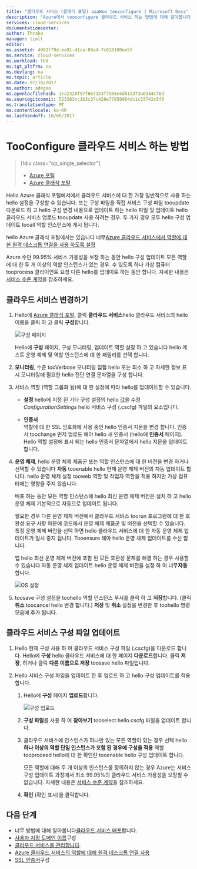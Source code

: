 ```yaml
---
title: "클라우드 서비스 (클래식 포털) aaaHow tooconfigure | Microsoft Docs"
description: "Azure에서 tooconfigure 클라우드 서비스 하는 방법에 대해 알아봅니다. Tooupdate hello 클라우드 서비스 구성 알아보고 원격 액세스 toorole 인스턴스를 구성 합니다."
services: cloud-services
documentationcenter: 
author: Thraka
manager: timlt
editor: 
ms.assetid: 4902f79d-ea91-41ca-89a4-7c818180ee5f
ms.service: cloud-services
ms.workload: tbd
ms.tgt_pltfrm: na
ms.devlang: na
ms.topic: article
ms.date: 07/18/2017
ms.author: adegeo
ms.openlocfilehash: 1ea2320f97f667153f7984e4d61d373a6344cf6d
ms.sourcegitcommit: 523283cc1b3c37c428e77850964dc1c33742c5f0
ms.translationtype: MT
ms.contentlocale: ko-KR
ms.lasthandoff: 10/06/2017
---
```

# <a name="how-tooconfigure-cloud-services"></a>TooConfigure 클라우드 서비스 하는 방법
> [!div class="op_single_selector"]
> * [Azure 포털](cloud-services-how-to-configure-portal.md)
> * [Azure 클래식 포털](cloud-services-how-to-configure.md)
> 
> 

Hello Azure 클래식 포털에서에서 클라우드 서비스에 대 한 가장 일반적으로 사용 하는 hello 설정을 구성할 수 있습니다. 또는 구성 파일을 직접 서비스 구성 파일 tooupdate 다운로드 하 고 hello 구성 변경 내용으로 업데이트 하는 hello 파일 및 업데이트 hello 클라우드 서비스 업로드 tooupdate 사용 하려는 경우. 두 가지 경우 모두 hello 구성 업데이트 tooall 역할 인스턴스에 게시 됩니다.

hello Azure 클래식 포털에서는 있습니다 너무[Azure 클라우드 서비스에서 역할에 대 한 원격 데스크톱 연결을 사용 하도록 설정](cloud-services-role-enable-remote-desktop.md)

Azure 수만 99.95% 서비스 가용성을 보장 하는 동안 hello 구성 업데이트 모든 역할에 대 한 두 개 이상의 역할 인스턴스가 있는 경우. 수 있도록 하나 가상 컴퓨터 tooprocess 클라이언트 요청 다른 hello를 업데이트 하는 동안 합니다. 자세한 내용은 [서비스 수준 계약](https://azure.microsoft.com/support/legal/sla/)을 참조하세요.

## <a name="change-a-cloud-service"></a>클라우드 서비스 변경하기
1. Hello에 [Azure 클래식 포털](http://manage.windowsazure.com/), 클릭 **클라우드 서비스**hello 클라우드 서비스의 hello 이름을 클릭 하 고 클릭 **구성**합니다.
   
    ![구성 페이지](./media/cloud-services-how-to-configure/CloudServices_ConfigurePage1.png)
   
    Hello에 **구성** 페이지, 구성 모니터링, 업데이트 역할 설정 하 고 있습니다 hello 게스트 운영 체제 및 역할 인스턴스에 대 한 패밀리를 선택 합니다. 
2. **모니터링**, 수준 tooVerbose 모니터링 집합 hello 또는 최소 하 고 자세한 정보 표시 모니터링에 필요한 hello 진단 연결 문자열을 구성 합니다.
3. 서비스 역할 (역할 그룹화 됨)에 대 한 설정에 따라 hello를 업데이트할 수 있습니다.
   
    * **설정** hello에 지정 된 기타 구성 설정의 hello 값을 수정 *ConfigurationSettings* hello 서비스 구성 (.cscfg) 파일의 요소입니다.

    * **인증서**  
        역할에 대 한 SSL 암호화에 사용 중인 hello 인증서 지문을 변경 합니다. 인증서 toochange 먼저 업로드 해야 hello 새 인증서 (hello에 **인증서** 페이지). Hello 역할 설정에 표시 되는 hello 인증서 문자열에서 hello 지문을 업데이트 합니다.
4. **운영 체제**, hello 운영 체제 제품군 또는 역할 인스턴스에 대 한 버전을 변경 하거나 선택할 수 있습니다 **자동** tooenable hello 현재 운영 체제 버전의 자동 업데이트 합니다. hello 운영 체제 설정 tooweb 역할 및 작업자 역할을 적용 하지만 가상 컴퓨터에는 영향을 주지 않습니다.
   
    배포 하는 동안 모든 역할 인스턴스에 hello 최신 운영 체제 버전은 설치 하 고 hello 운영 체제 기본적으로 자동으로 업데이트 됩니다. 
   
    필요한 경우 다른 운영 체제 버전에서 클라우드 서비스 toorun 프로그램에 대 한 호환성 요구 사항 때문에 코드에서 운영 체제 제품군 및 버전을 선택할 수 있습니다. 특정 운영 체제 버전을 선택 하면 hello 클라우드 서비스에 대 한 자동 운영 체제 업데이트가 일시 중지 됩니다. Tooensure 해야 hello 운영 체제 업데이트를 수신 합니다.
   
    앱 hello 최신 운영 체제 버전에 포함 된 모든 호환성 문제를 해결 하는 경우 사용할 수 있습니다 자동 운영 체제 업데이트 hello 운영 체제 버전을 설정 하 여 너무**자동**합니다. 
   
    ![OS 설정](./media/cloud-services-how-to-configure/CloudServices_ConfigurePage_OSSettings.png)
5. toosave 구성 설정을 toohello 역할 인스턴스 푸시를 클릭 하 고 **저장**합니다. (클릭 **취소** toocancel hello 변경 합니다.) **저장** 및 **취소** 설정을 변경한 후 toohello 명령 모음에 추가 됩니다.

## <a name="update-a-cloud-service-configuration-file"></a>클라우드 서비스 구성 파일 업데이트
1. Hello 현재 구성 사용 하 여 클라우드 서비스 구성 파일 (.cscfg)을 다운로드 합니다. Hello에 **구성** hello 클라우드 서비스에 대 한 페이지 **다운로드**합니다. 클릭 **저장**, 하거나 클릭 **다른 이름으로 저장** toosave hello 파일입니다.
2. Hello 서비스 구성 파일을 업데이트 한 후 업로드 하 고 hello 구성 업데이트를 적용 합니다.
   
   1. Hello에 **구성** 페이지 **업로드**합니다.
      
       ![구성 업로드](./media/cloud-services-how-to-configure/CloudServices_UploadConfigFile.png)
   2. **구성 파일**를 사용 하 여 **찾아보기** tooselect hello.cscfg 파일을 업데이트 합니다.
   3. 클라우드 서비스에 인스턴스가 하나만 있는 모든 역할이 있는 경우 선택 hello **하나 이상의 역할 단일 인스턴스가 포함 된 경우에 구성을 적용** 역할 tooproceed hello에 대 한 확인란 tooenable hello 구성 업데이트 합니다.
      
       모든 역할에 대해 두 개 이상의 인스턴스를 정의하지 않는 경우 Azure는 서비스 구성 업데이트 과정에서 최소 99.95%의 클라우드 서비스 가용성을 보장할 수 없습니다. 자세한 내용은 [서비스 수준 계약](https://azure.microsoft.com/support/legal/sla/)을 참조하세요.
   4. **확인** (확인 표시)을 클릭합니다. 

## <a name="next-steps"></a>다음 단계
* 너무 방법에 대해 알아봅니다[클라우드 서비스 배포](cloud-services-how-to-create-deploy.md)합니다.
* [사용자 지정 도메인 이름](cloud-services-custom-domain-name.md)구성
* [클라우드 서비스를 관리합니다](cloud-services-how-to-manage.md).
* [Azure 클라우드 서비스의 역할에 대해 원격 데스크톱 연결 사용](cloud-services-role-enable-remote-desktop.md)
* [SSL 인증서](cloud-services-configure-ssl-certificate.md)구성

